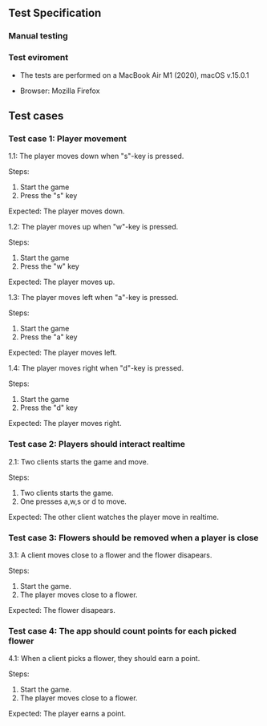 ## Test Specification

### Manual testing

### Test eviroment
- The tests are performed on a MacBook Air M1 (2020), macOS v.15.0.1

- Browser: Mozilla Firefox

## Test cases

### Test case 1: Player movement

1.1: The player moves down when "s"-key is pressed.

Steps:

1. Start the game
2. Press the "s" key

Expected: The player moves down.

1.2: The player moves up when "w"-key is pressed.

Steps:

1. Start the game
2. Press the "w" key

Expected: The player moves up.

1.3: The player moves left when "a"-key is pressed.

Steps:

1. Start the game
2. Press the "a" key

Expected: The player moves left.

1.4: The player moves right when "d"-key is pressed.

Steps:

1. Start the game
2. Press the "d" key

Expected: The player moves right.

### Test case 2: Players should interact realtime

2.1: Two clients starts the game and move.

Steps:

1. Two clients starts the game.
2. One presses a,w,s or d to move.

Expected: The other client watches the player move in realtime.

### Test case 3: Flowers should be removed when a player is close

3.1: A client moves close to a flower and the flower disapears.

Steps:

1. Start the game.
2. The player moves close to a flower.

Expected: The flower disapears.

### Test case 4: The app should count points for each picked flower

4.1: When a client picks a flower, they should earn a point.

Steps:

1. Start the game.
2. The player moves close to a flower.

Expected: The player earns a point.

